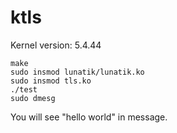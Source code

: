 # ktls
Kernel version: 5.4.44

    make
    sudo insmod lunatik/lunatik.ko
    sudo insmod tls.ko
    ./test
    sudo dmesg

You will see "hello world" in message.